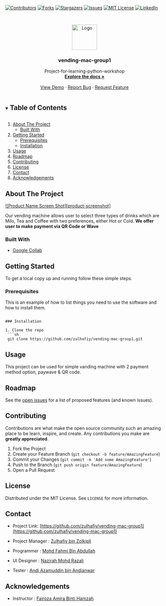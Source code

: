 <!--
*** Thanks for checking out the Best-README-Template. If you have a suggestion
*** that would make this better, please fork the repo and create a pull request
*** or simply open an issue with the tag "enhancement".
*** Thanks again! Now go create something AMAZING! :D
***
***
***
*** To avoid retyping too much info. Do a search and replace for the following:
*** github_username, repo_name, twitter_handle, email, project_title, project_description
-->



<!-- PROJECT SHIELDS -->
<!--
*** I'm using markdown "reference style" links for readability.
*** Reference links are enclosed in brackets [ ] instead of parentheses ( ).
*** See the bottom of this document for the declaration of the reference variables
*** for contributors-url, forks-url, etc. This is an optional, concise syntax you may use.
*** https://www.markdownguide.org/basic-syntax/#reference-style-links
-->
[![Contributors][contributors-shield]][contributors-url]
[![Forks][forks-shield]][forks-url]
[![Stargazers][stars-shield]][stars-url]
[![Issues][issues-shield]][issues-url]
[![MIT License][license-shield]][license-url]
[![LinkedIn][linkedin-shield]][linkedin-url]

<!-- PROJECT LOGO -->
<br />
<p align="center">
  <a href="https://github.com/github_username/repo_name">
    <img src="images/logo.png" alt="Logo" width="80" height="80">
  </a>

  <h3 align="center">vending-mac-group1</h3>

  <p align="center">
    Project-for-learning-python-workshop
    <br />
    <a href="https://github.com/zulhafiy/vending-mac-group1"><strong>Explore the docs »</strong></a>
    <br />
    <br />
    <a href="https://github.com/zulhafiy/vending-mac-group1">View Demo</a>
    ·
    <a href="https://github.com/zulhafiy/vending-mac-group1/issues">Report Bug</a>
    ·
    <a href="https://github.com/zulhafiy/vending-mac-group1/issues">Request Feature</a>
  </p>
</p>



<!-- TABLE OF CONTENTS -->
<details open="open">
  <summary><h2 style="display: inline-block">Table of Contents</h2></summary>
  <ol>
    <li>
      <a href="#about-the-project">About The Project</a>
      <ul>
        <li><a href="#built-with">Built With</a></li>
      </ul>
    </li>
    <li>
      <a href="#getting-started">Getting Started</a>
      <ul>
        <li><a href="#prerequisites">Prerequisites</a></li>
        <li><a href="#installation">Installation</a></li>
      </ul>
    </li>
    <li><a href="#usage">Usage</a></li>
    <li><a href="#roadmap">Roadmap</a></li>
    <li><a href="#contributing">Contributing</a></li>
    <li><a href="#license">License</a></li>
    <li><a href="#contact">Contact</a></li>
    <li><a href="#acknowledgements">Acknowledgements</a></li>
  </ol>
</details>



<!-- ABOUT THE PROJECT -->
## About The Project

[![Product Name Screen Shot][product-screenshot]](https://example.com)

Our vending machine allows user to select three types of drinks which are Milo, Tea and Coffee with two preferences, either Hot or Cold.
**We offer user to make payment via QR Code or Wave**

### Built With

* [Google Collab]()


<!-- GETTING STARTED -->
## Getting Started

To get a local copy up and running follow these simple steps.

### Prerequisites

This is an example of how to list things you need to use the software and how to install them.

  ```

### Installation

1. Clone the repo
   ```sh
   git clone https://github.com/zulhafiy/vending-mac-group1.git
   ```




<!-- USAGE EXAMPLES -->
## Usage

This project can be used for simple vanding machine with 2 payment method option, paywave & QR code.


<!-- ROADMAP -->
## Roadmap

See the [open issues](https://github.com/zulhafiy/vending-mac-group1/issues) for a list of proposed features (and known issues).



<!-- CONTRIBUTING -->
## Contributing

Contributions are what make the open source community such an amazing place to be learn, inspire, and create. Any contributions you make are **greatly appreciated**.

1. Fork the Project
2. Create your Feature Branch (`git checkout -b feature/AmazingFeature`)
3. Commit your Changes (`git commit -m 'Add some AmazingFeature'`)
4. Push to the Branch (`git push origin feature/AmazingFeature`)
5. Open a Pull Request



<!-- LICENSE -->
## License

Distributed under the MIT License. See `LICENSE` for more information.



<!-- CONTACT -->
## Contact

* Project Link: [https://github.com/zulhafiy/vending-mac-group1](https://github.com/zulhafiy/vending-mac-group1)

* Project Manager		: [Zulhafiy bin Zolkipli](https://github.com/zulhafiy)

* Programmer 		: [Mohd Fahmi Bin Abdullah](https://github.com/FamyAvantgarde)

* UI Designer		: [Nazirah Mohd Razali](https://github.com/nazirah46)

* Tester			: [Andi Azamuddin bin Andianwar](https://github.com/aazamuddin4)


<!-- ACKNOWLEDGEMENTS -->
## Acknowledgements

* Instructor  : [Fairoza Amira Binti Hamzah](https://github.com/FairozaAmira)





<!-- MARKDOWN LINKS & IMAGES -->
<!-- https://www.markdownguide.org/basic-syntax/#reference-style-links -->
[contributors-shield]: https://img.shields.io/github/contributors/github_username/repo.svg?style=for-the-badge
[contributors-url]: https://github.com/github_username/repo/graphs/contributors
[forks-shield]: https://img.shields.io/github/forks/github_username/repo.svg?style=for-the-badge
[forks-url]: https://github.com/github_username/repo/network/members
[stars-shield]: https://img.shields.io/github/stars/github_username/repo.svg?style=for-the-badge
[stars-url]: https://github.com/github_username/repo/stargazers
[issues-shield]: https://img.shields.io/github/issues/github_username/repo.svg?style=for-the-badge
[issues-url]: https://github.com/github_username/repo/issues
[license-shield]: https://img.shields.io/github/license/github_username/repo.svg?style=for-the-badge
[license-url]: https://github.com/github_username/repo/blob/master/LICENSE.txt
[linkedin-shield]: https://img.shields.io/badge/-LinkedIn-black.svg?style=for-the-badge&logo=linkedin&colorB=555
[linkedin-url]: https://linkedin.com/in/github_username
